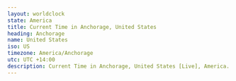 ```yaml
---
layout: worldclock
state: America
title: Current Time in Anchorage, United States
heading: Anchorage
name: United States
iso: US
timezone: America/Anchorage
utc: UTC +14:00
description: Current Time in Anchorage, United States [Live], America. Live update now time in Anchorage, timezone America/Anchorage, UTC +14:00, Country ISO code & Current Local Time.
---
```


